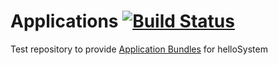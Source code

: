 # Applications [![Build Status](https://api.cirrus-ci.com/github/helloSystem/Applications.svg)](https://cirrus-ci.com/github/helloSystem/Applications)

Test repository to provide [Application Bundles](https://hellosystem.github.io/docs/developer/application-bundles) for helloSystem
